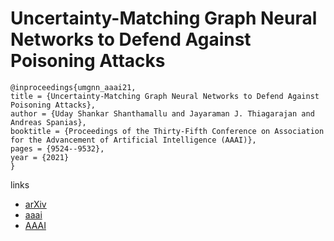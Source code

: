 # Uncertainty-Matching Graph Neural Networks to Defend Against Poisoning Attacks

```
@inproceedings{umgnn_aaai21,
title = {Uncertainty-Matching Graph Neural Networks to Defend Against Poisoning Attacks},
author = {Uday Shankar Shanthamallu and Jayaraman J. Thiagarajan and Andreas Spanias},
booktitle = {Proceedings of the Thirty-Fifth Conference on Association for the Advancement of Artificial Intelligence (AAAI)},
pages = {9524--9532},
year = {2021}
}
```

links
- [arXiv](https://arxiv.org/abs/2009.14455)
- [aaai](https://www.aaai.org/AAAI21Papers/AAAI-4382.ShanthamalluU.pdf)
- [AAAI](https://ojs.aaai.org/index.php/AAAI/article/view/17147)
